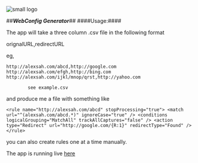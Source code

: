 ![small logo][1]

[1]: https://s3-eu-west-1.amazonaws.com/eunoia-labs/images/_small.png

##***WebConfig Generator***##
####Usage:####

The app will take a three column .csv file in the following format 

orignalURL,redirectURL

eg, 

`http://alexsah.com/abcd,http://google.com
http://alexsah.com/efgh,http://bing.com
http://alexsah.com/ijkl/mnop/qrst,http://yahoo.com`

			see example.csv

and produce me a file with something like 

`<rule name="http://alexsah.com/abcd" stopProcessing="true">
<match url="^(alexsah.com/abcd.*)" ignoreCase="true" />
<conditions logicalGrouping="MatchAll" trackAllCaptures="false" />
<action type="Redirect" url="http://google.com/{R:1}" redirectType="Found" />
</rule>`

you can also create rules one at a time manually.

The app is running live [here](http:eunoia-labs.com/webconfig_gen)
